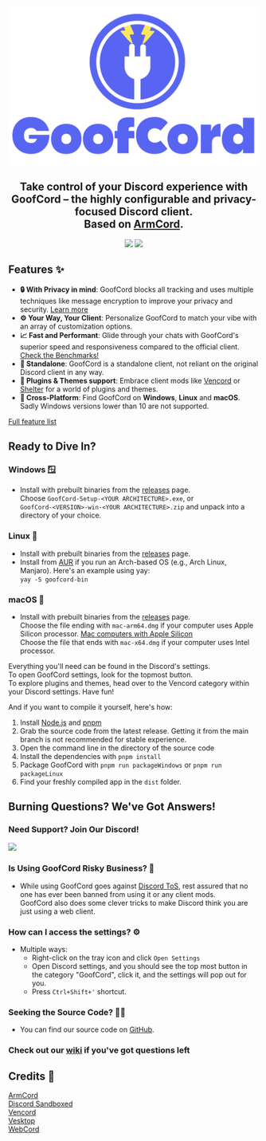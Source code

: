 <div align="center">
<img src="assetsDev/gf_logo_full.png" width="520" alt="GoofCord logo">
<h2>Take control of your Discord experience with GoofCord – the highly configurable and privacy-focused Discord client.<br>Based on <a href="https://github.com/ArmCord/ArmCord">ArmCord</a>.</h2>
<img src="https://img.shields.io/github/downloads/Milkshiift/GoofCord/total">
<img src="https://img.shields.io/github/license/Milkshiift/GoofCord">
</div>

## Features :sparkles:
- **:lock: With Privacy in mind**: GoofCord blocks all tracking and uses multiple techniques like message encryption to improve your privacy and security. [Learn more](https://github.com/Milkshiift/GoofCord/wiki/Privacy-FAQ)
- **:gear: Your Way, Your Client**: Personalize GoofCord to match your vibe with an array of customization options.
- **:chart_with_upwards_trend: Fast and Performant**: Glide through your chats with GoofCord's superior speed and responsiveness compared to the official client. [Check the Benchmarks!](https://github.com/Milkshiift/GoofCord/wiki/Placeholder)
- **:bookmark: Standalone**: GoofCord is a standalone client, not reliant on the original Discord client in any way.
- **:electric_plug: Plugins & Themes support**: Embrace client mods like [Vencord](https://github.com/Vendicated/Vencord) or [Shelter](https://github.com/uwu/shelter) for a world of plugins and themes.
- **:iphone: Cross-Platform**: Find GoofCord on **Windows**, **Linux** and **macOS**. Sadly Windows versions lower than 10 are not supported.    
    
[Full feature list](https://github.com/Milkshiift/GoofCord/wiki)

## Ready to Dive In?
### Windows 🪟

* Install with prebuilt binaries from the [releases](https://github.com/Milkshiift/GoofCord/releases/latest) page.    
Choose `GoofCord-Setup-<YOUR ARCHITECTURE>.exe`, or    
`GoofCord-<VERSION>-win-<YOUR ARCHITECTURE>.zip` and unpack into a directory of your choice.

### Linux 🐧

* Install with prebuilt binaries from the [releases](https://github.com/Milkshiift/GoofCord/releases/latest) page.
* Install from [AUR](https://aur.archlinux.org/packages/goofcord-bin) if you run an Arch-based OS (e.g., Arch Linux, Manjaro). Here's an example using yay:    
`yay -S goofcord-bin`

### macOS 🍏

* Install with prebuilt binaries from the [releases](https://github.com/Milkshiift/GoofCord/releases/latest) page.    
Choose the file ending with `mac-arm64.dmg` if your computer uses Apple Silicon processor. [Mac computers with Apple Silicon](https://support.apple.com/en-us/HT211814)      
Choose the file that ends with `mac-x64.dmg` if your computer uses Intel processor.


Everything you'll need can be found in the Discord's settings.    
To open GoofCord settings, look for the topmost button.  
To explore plugins and themes, head over to the Vencord category within your Discord settings. Have fun!
    
And if you want to compile it yourself, here's how:
1. Install [Node.js](https://nodejs.dev) and [pnpm](https://pnpm.io/installation#using-npm)
2. Grab the source code from the latest release. Getting it from the main branch is not recommended for stable experience.
3. Open the command line in the directory of the source code
4. Install the dependencies with `pnpm install`
5. Package GoofCord with `pnpm run packageWindows` or `pnpm run packageLinux`
6. Find your freshly compiled app in the `dist` folder.

## Burning Questions? We've Got Answers!
### Need Support? Join Our Discord!
[![](https://dcbadge.vercel.app/api/server/CZc4bpnjmm)](https://discord.gg/CZc4bpnjmm)

### Is Using GoofCord Risky Business? 🤔
- While using GoofCord goes against [Discord ToS](https://discord.com/terms#software-in-discord%E2%80%99s-services), rest assured that no one has ever been banned from using it or any client mods.    
GoofCord also does some clever tricks to make Discord think you are just using a web client. 

### How can I access the settings? ⚙️
- Multiple ways:
  - Right-click on the tray icon and click `Open Settings`
  - Open Discord settings, and you should see the top most button in the category "GoofCord", click it, and the settings will pop out for you. 
  - Press `Ctrl+Shift+'` shortcut.

### Seeking the Source Code? 🕵️‍♂️
- You can find our source code on [GitHub](https://github.com/Milkshiift/GoofCord/).

### Check out our [wiki](https://github.com/Milkshiift/GoofCord/wiki) if you've got questions left

## Credits 🙌

[ArmCord](https://github.com/ArmCord/ArmCord)  
[Discord Sandboxed](https://github.com/khlam/discord-sandboxed)  
[Vencord](https://github.com/Vendicated/Vencord)     
[Vesktop](https://github.com/Vencord/Vesktop)    
[WebCord](https://github.com/SpacingBat3/WebCord)
